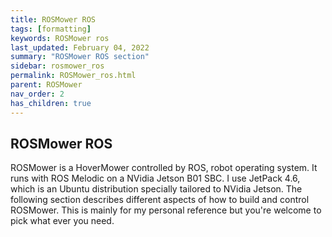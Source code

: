 ```yaml
---
title: ROSMower ROS
tags: [formatting]
keywords: ROSMower ros
last_updated: February 04, 2022
summary: "ROSMower ROS section"
sidebar: rosmower_ros
permalink: ROSMower_ros.html
parent: ROSMower
nav_order: 2
has_children: true
---
```

## ROSMower ROS
ROSMower is a HoverMower controlled by ROS, robot operating system. It runs with ROS Melodic on a NVidia Jetson B01 SBC. 
I use JetPack 4.6, which is an Ubuntu distribution specially tailored to NVidia Jetson.
The following section describes different aspects of how to build and control ROSMower. This is mainly for my personal reference but you're welcome to pick what ever you need.

